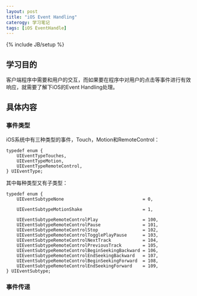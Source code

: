 ```yaml
---
layout: post
title: "iOS Event Handling"
caterogy: 学习笔记
tags: [iOS EventHandle]
---
```

{% include JB/setup %}

## 学习目的
客户端程序中需要和用户的交互，而如果要在程序中对用户的点击等事件进行有效响应，就需要了解下iOS的Event Handling处理。
## 具体内容
### 事件类型
iOS系统中有三种类型的事件，Touch，Motion和RemoteControl：

	typedef enum {
    	UIEventTypeTouches,
    	UIEventTypeMotion,
    	UIEventTypeRemoteControl,
	} UIEventType;
	
其中每种类型又有子类型：

	typedef enum {
    	UIEventSubtypeNone                              = 0,
 
    	UIEventSubtypeMotionShake                       = 1,
 
    	UIEventSubtypeRemoteControlPlay                 = 100,
    	UIEventSubtypeRemoteControlPause                = 101,
    	UIEventSubtypeRemoteControlStop                 = 102,
    	UIEventSubtypeRemoteControlTogglePlayPause      = 103,
    	UIEventSubtypeRemoteControlNextTrack            = 104,
    	UIEventSubtypeRemoteControlPreviousTrack        = 105,
    	UIEventSubtypeRemoteControlBeginSeekingBackward = 106,
    	UIEventSubtypeRemoteControlEndSeekingBackward   = 107,
    	UIEventSubtypeRemoteControlBeginSeekingForward  = 108,
    	UIEventSubtypeRemoteControlEndSeekingForward    = 109,
	} UIEventSubtype;
	
		
### 事件传递
